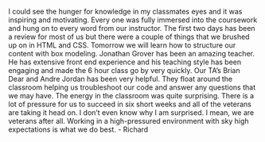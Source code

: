 I could see the hunger for knowledge in my classmates eyes and it was
inspiring and motivating. Every one was fully immersed into the coursework and
hung on to every word from our instructor. The first two days has been a
review for most of us but there were a couple of things that we brushed up on
in HTML and CSS. Tomorrow we will learn how to structure our content with box
modeling. Jonathan Grover has been an amazing teacher. He has extensive front
end experience and his teaching style has been engaging and made the 6 hour
class go by very quickly. Our TA’s Brian Dear and Andre Jordan has been very
helpful. They float around the classroom helping us troubleshoot our code and
answer any questions that we may have. The energy in the classroom was quite
surprising. There is a lot of pressure for us to succeed in six short weeks
and all of the veterans are taking it head on. I don’t even know why I am
surprised. I mean, we are veterans after all. Working in a high-pressured
environment with sky high expectations is what we do best. - Richard

